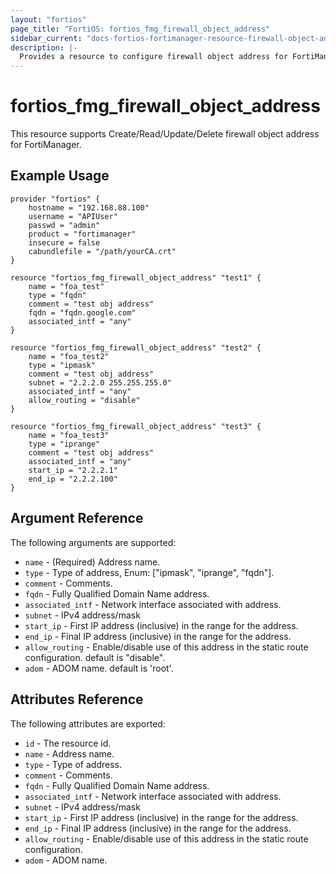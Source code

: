 ```yaml
---
layout: "fortios"
page_title: "FortiOS: fortios_fmg_firewall_object_address"
sidebar_current: "docs-fortios-fortimanager-resource-firewall-object-address"
description: |-
  Provides a resource to configure firewall object address for FortiManager.
---
```


# fortios_fmg_firewall_object_address
This resource supports Create/Read/Update/Delete firewall object address for FortiManager.

## Example Usage
```hcl
provider "fortios" {
	hostname = "192.168.88.100"
	username = "APIUser"
	passwd = "admin"
	product = "fortimanager"
	insecure = false
	cabundlefile = "/path/yourCA.crt"
}

resource "fortios_fmg_firewall_object_address" "test1" {
	name = "foa_test"
	type = "fqdn"
	comment = "test obj address"
	fqdn = "fqdn.google.com"
	associated_intf = "any"
}

resource "fortios_fmg_firewall_object_address" "test2" {
	name = "foa_test2"
	type = "ipmask"
	comment = "test obj address"
	subnet = "2.2.2.0 255.255.255.0"
	associated_intf = "any"
	allow_routing = "disable"
}

resource "fortios_fmg_firewall_object_address" "test3" {
	name = "foa_test3"
	type = "iprange"
	comment = "test obj address"
	associated_intf = "any"
	start_ip = "2.2.2.1"
	end_ip = "2.2.2.100"
}

```

## Argument Reference
The following arguments are supported:

* `name` - (Required) Address name.
* `type` - Type of address, Enum: ["ipmask", "iprange", "fqdn"].
* `comment` - Comments.
* `fqdn` - Fully Qualified Domain Name address.
* `associated_intf` - Network interface associated with address.
* `subnet` - IPv4 address/mask
* `start_ip` - First IP address (inclusive) in the range for the address.
* `end_ip` - Final IP address (inclusive) in the range for the address.
* `allow_routing` - Enable/disable use of this address in the static route configuration. default is "disable".
* `adom` - ADOM name. default is 'root'.

## Attributes Reference
The following attributes are exported:

* `id` - The resource id.
* `name` - Address name.
* `type` - Type of address.
* `comment` - Comments.
* `fqdn` - Fully Qualified Domain Name address.
* `associated_intf` - Network interface associated with address.
* `subnet` - IPv4 address/mask
* `start_ip` - First IP address (inclusive) in the range for the address.
* `end_ip` - Final IP address (inclusive) in the range for the address.
* `allow_routing` - Enable/disable use of this address in the static route configuration.
* `adom` - ADOM name.
